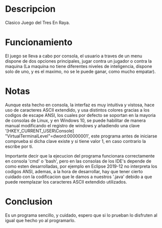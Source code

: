 # Descripcion
Clasico Juego del Tres En Raya.
# Funcionamiento
El juego se lleva a cabo por consola, el usuario a traves de un menu dispone de dos opciones principales, jugar contra un jugador o contra la maquina (La maquina no tiene diferentes niveles de inteligencia, dispone solo de uno, y es el maximo, no se le puede ganar, como mucho empatar).
# Notas
Aunque esta hecho en consola, la interfaz es muy intuitiva y vistosa, hace uso de caracteres ASCII extendido, y usa distintos colores gracias a los codigos de escape ANSI, los cuales por defecto se soportan en la mayoria de consolas de Linux, y en Windows 10, se puede habilitar de manera manual modificando el registro de windows y añadiendo una clave '[HKEY_CURRENT_USER\Console] "VirtualTerminalLevel"=dword:00000001', este programa antes de iniciarse comprueba si dicha clave existe y si tiene valor 1, en caso contrario la escribe por ti.

Importante decir que la ejecucion del programa funcionara correctamente en consola 'cmd' o 'bash', pero en las consolas de los IDE's depende de como esten desarrolladas, por ejemplo en Eclipse 2019-12 no interpreta los codigos ANSI, ademas, a la hora de desarrollar, hay que tener cierto cuidado con la codificacion que le damos a nuestros '.java' debido a que puede reemplazar los caracteres ASCII extendido utilizados.

# Conclusion
Es un programa sencillo, y cuidado, espero que si lo prueban lo disfruten al igual que hecho yo al programarlo.
